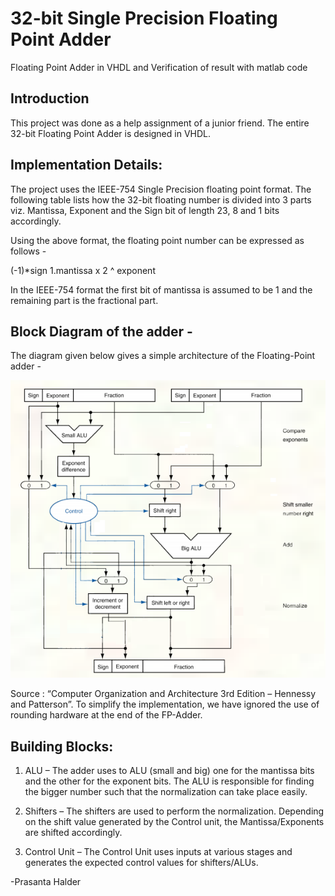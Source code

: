 # 32-bit Single Precision Floating Point Adder
Floating Point Adder in VHDL and Verification of result with matlab code

## Introduction
This project was done as a help assignment of a junior friend. The entire 32-bit Floating Point Adder is designed in VHDL. 

## Implementation Details:
The project uses the IEEE-754 Single Precision floating point format. The following table lists how the 32-bit floating number is divided into 3 parts viz. Mantissa, Exponent and the Sign bit of length 23, 8 and 1 bits accordingly.

Using the above format, the floating point number can be expressed as follows -

(-1)*sign 1.mantissa x 2 ^ exponent

In the IEEE-754 format the first bit of mantissa is assumed to be 1 and the remaining part is the fractional part.

## Block Diagram of the adder -
The diagram given below gives a simple architecture of the Floating-Point adder -

![Alt text](docs/block.png?raw=true "Floting Point Adder Block Diagram")

Source : “Computer Organization and Architecture 3rd Edition – Hennessy and Patterson”.
To simplify the implementation, we have ignored the use of rounding hardware at the end of the FP-Adder.

## Building Blocks:

1. ALU – The adder uses to ALU (small and big) one for the mantissa bits and the other for the exponent bits. The ALU is responsible for finding the bigger number such that the normalization can take place easily.

2. Shifters – The shifters are used to perform the normalization. Depending on the shift value generated by the Control unit, the Mantissa/Exponents are shifted accordingly.

3. Control Unit – The Control Unit uses inputs at various stages and generates the expected control values for shifters/ALUs.


-Prasanta Halder
